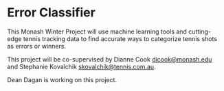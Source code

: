 # Error Classifier

This Monash Winter Project will use machine learning tools and cutting-edge tennis tracking data to find accurate ways to categorize tennis shots as errors or winners. 

This project will be co-supervised by Dianne Cook <dicook@monash.edu> and Stephanie Kovalchik <skovalchik@tennis.com.au>.

Dean Dagan is working on this project.